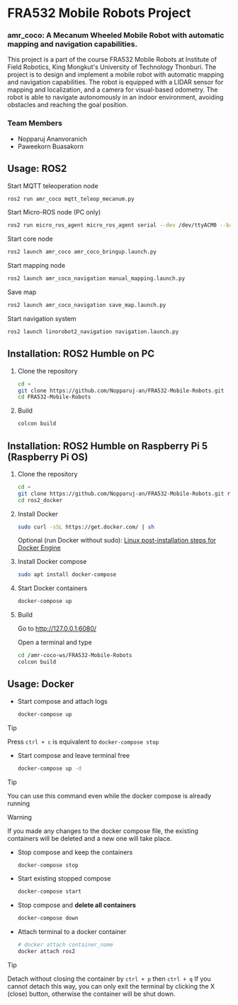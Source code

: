 # FRA532 Mobile Robots Project

### amr_coco: A Mecanum Wheeled Mobile Robot with automatic mapping and navigation capabilities.

This project is a part of the course FRA532 Mobile Robots at Institute of Field Robotics, King Mongkut's University of Technology Thonburi. The project is to design and implement a mobile robot with automatic mapping and navigation capabilities. The robot is equipped with a LIDAR sensor for mapping and localization, and a camera for visual-based odometry. The robot is able to navigate autonomously in an indoor environment, avoiding obstacles and reaching the goal position.

### Team Members
- Nopparuj Ananvoranich
- Paweekorn Buasakorn

## Usage: ROS2

Start MQTT teleoperation node
```bash
ros2 run amr_coco mqtt_teleop_mecanum.py
```

Start Micro-ROS node (PC only)
```bash
ros2 run micro_ros_agent micro_ros_agent serial --dev /dev/ttyACM0 --baudrate 2000000
```

Start core node
```bash
ros2 launch amr_coco amr_coco_bringup.launch.py
```

Start mapping node
```bash
ros2 launch amr_coco_navigation manual_mapping.launch.py
```

Save map
```bash
ros2 launch amr_coco_navigation save_map.launch.py
```

Start navigation system
```bash
ros2 launch linorobot2_navigation navigation.launch.py
```

## Installation: ROS2 Humble on PC

1. Clone the repository
    
    ```bash
    cd ~
    git clone https://github.com/Nopparuj-an/FRA532-Mobile-Robots.git
    cd FRA532-Mobile-Robots
    ```

2. Build

   ```bash
   colcon build
   ```

## Installation: ROS2 Humble on Raspberry Pi 5 (Raspberry Pi OS)

1. Clone the repository
    
    ```bash
    cd ~
    git clone https://github.com/Nopparuj-an/FRA532-Mobile-Robots.git ros2_docker
    cd ros2_docker
    ```

2. Install Docker

    ```bash
    sudo curl -sSL https://get.docker.com/ | sh
    ```
    
    Optional (run Docker without sudo): [Linux post-installation steps for Docker Engine](https://docs.docker.com/engine/install/linux-postinstall/)

3. Install Docker compose

    ```bash
    sudo apt install docker-compose
    ```

4. Start Docker containers

   ```bash
   docker-compose up
   ```

5. Build

   Go to http://127.0.0.1:6080/

   Open a terminal and type

   ```bash
   cd /amr-coco-ws/FRA532-Mobile-Robots
   colcon build
   ```

## Usage: Docker

- Start compose and attach logs
    
    ```bash
    docker-compose up
    ```

> [!TIP]
> Press `ctrl + c` is equivalent to `docker-compose stop`

- Start compose and leave terminal free
    
    ```bash
    docker-compose up -d
    ```

> [!TIP]
> You can use this command even while the docker compose is already running

> [!WARNING]
> If you made any changes to the docker compose file, the existing containers will be deleted and a new one will take place.

- Stop compose and keep the containers

    ```bash
    docker-compose stop
    ```

- Start existing stopped compose

    ```bash
    docker-compose start
    ```

- Stop compose and **delete all containers**

    ```bash
    docker-compose down
    ```

- Attach terminal to a docker container

    ```bash
    # docker attach container_name
    docker attach ros2
    ```

> [!TIP]
> Detach without closing the container by `ctrl + p` then `ctrl + q`
> If you cannot detach this way, you can only exit the terminal by clicking the X (close) button, otherwise the container will be shut down.
